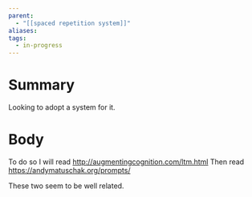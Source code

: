 ```yaml
---
parent:
  - "[[spaced repetition system]]"
aliases: 
tags:
  - in-progress
---
```

# Summary 
Looking to adopt a system for it. 
# Body
To do so I will read 
http://augmentingcognition.com/ltm.html
Then read https://andymatuschak.org/prompts/

These two seem to be well related. 
